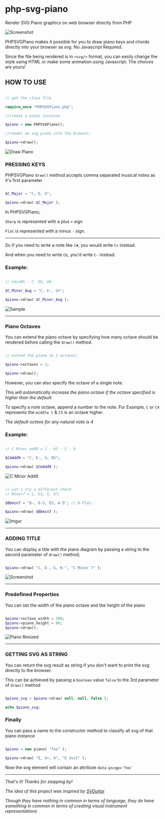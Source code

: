 # php-svg-piano
Render SVG Piano graphics on web browser directly from PHP

![Screenshot](https://i.imgur.com/SoccqnB.png)

PHPSVGPiano makes it possible for you to draw piano keys and chords directly into your browser as svg. No Javascript Required.

Since the file being rendered is in ```<svg/>``` format, you can easily change the style using HTML or make some animation using Javascript. The choices are yours!

## HOW TO USE

```php

// get the class file

require_once "PHPSVGPiano.php";

//create a piano instance

$piano = new PHPSVGPiano();

//render an svg piano into the browser;

$piano->draw();

```

![Draw Piano](https://i.imgur.com/1Xn0FIX.png)

### PRESSING KEYS

PHPSVGPiano ```draw()``` method accepts comma separated musical notes as it's first parameter

```php

$C_Major = "C, E, G";

$piano->draw( $C_Major );

```

In PHPSVGPiano;

```Sharp``` is represented with a plus ``` + ``` sign

```Flat``` is represented with a minus ```-``` sign. 

---

So if you need to write a note like ```C#```, you would write ```C+``` instead.

And when you need to write ```Cb```, you'd write ```C-``` instead.

### Example:

```php

// Cmin#5 - C, Eb, G#

$C_Minor_Aug = "C, E-, G+";

$piano->draw( $C_Minor_Aug );

```

![Sample](https://i.imgur.com/lpwYvla.png)

---

### Piano Octaves

You can extend the piano octave by specifying how many octave should be rendered before calling the ```draw()``` method.

```php

// extend the piano to 2 octaves;

$piano->octaves = 2;

$piano->draw();

```

However, you can also specify the octave of a single note. 

*This will automatically increase the piano octave if the octave specified is higher than the default.*

To specify a note octave, append a number to the note. For Example, ```C``` or ```C4``` represents the ```middle C``` & ```C5``` is an octave higher.

*The default octave for any natural note is 4*

### Example:

```php

// C Minor add9 = 1 - b3 - 5 - 9

$CmAdd9 = "C, E-, G, D5";

$piano->draw( $CmAdd9 );

```

![C Minor Add9](https://i.imgur.com/Uz8skvx.png)

```php

// Let's try a different chord
// Minor7 = 1, b3, 5, b7;

$Bbmin7 = "B-, D-5, E5, A-5"; // B-Flat;

$piano->draw( $Bbmin7 );

```

![Imgur](https://i.imgur.com/rYRoVMV.png)

---

### ADDING TITLE

You can display a title with the piano diagram by passing a string to the second parameter of ```draw()``` method;

```php

$piano->draw( "C, E-, G, B-", "C Minor 7" );

```

![Screenshot](https://i.imgur.com/SoccqnB.png)

---

### Predefined Properties

You can set the width of the piano octave and the height of the piano

```php

$piano->octave_width = 300;
$piano->piano_height = 60;
$piano->draw();

```

![Piano Resized](https://i.imgur.com/Kw0LDAS.png)

---

### GETTING SVG AS STRING

You can return the svg result as string if you don't want to print the svg directly to the browser.

This can be achieved by passing a ```boolean``` value ```false``` to the 3rd parameter of ```draw()``` method

```php

$piano_svg = $piano->draw( null, null, false );

echo $piano_svg;

```

### Finally

You can pass a name to the constructor method to classify all svg of that piano instance

```php

$piano = new piano( "foo" );

$piano->draw( "E, G+, A", "E Sus2" );

```

Now the svg element will contain an attribute ```data-psvgp='foo'```

---

*That's it! Thanks for stopping by!*

*The idea of this project was inspired by [SVGuitar](https://github.com/omnibrain/svguitar)*

*Though they have nothing in common in terms of language, they do have something in common in terms of creating visual instrument representations*







